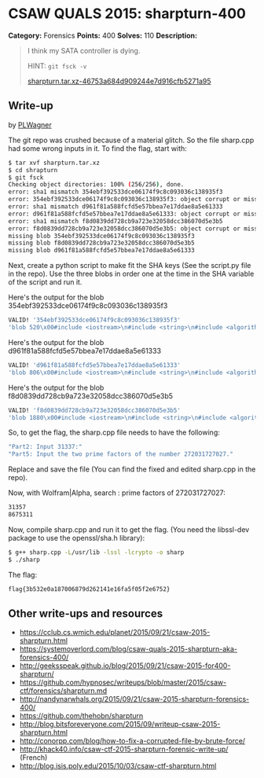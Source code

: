 # CSAW QUALS 2015: sharpturn-400

**Category:** Forensics
**Points:** 400
**Solves:** 110
**Description:**

> I think my SATA controller is dying.
>
> HINT: `git fsck -v`
>
> [sharpturn.tar.xz-46753a684d909244e7d916cfb5271a95](sharpturn.tar.xz-46753a684d909244e7d916cfb5271a95)


## Write-up

by [PLWagner](https://github.com/PLWagner)

The git repo was crushed because of a material glitch. So the file sharp.cpp had some wrong inputs in it. To find the flag, start with:

```bash
$ tar xvf sharpturn.tar.xz
$ cd shrapturn
$ git fsck
Checking object directories: 100% (256/256), done.
error: sha1 mismatch 354ebf392533dce06174f9c8c093036c138935f3
error: 354ebf392533dce06174f9c8c093036c138935f3: object corrupt or missing
error: sha1 mismatch d961f81a588fcfd5e57bbea7e17ddae8a5e61333
error: d961f81a588fcfd5e57bbea7e17ddae8a5e61333: object corrupt or missing
error: sha1 mismatch f8d0839dd728cb9a723e32058dcc386070d5e3b5
error: f8d0839dd728cb9a723e32058dcc386070d5e3b5: object corrupt or missing
missing blob 354ebf392533dce06174f9c8c093036c138935f3
missing blob f8d0839dd728cb9a723e32058dcc386070d5e3b5
missing blob d961f81a588fcfd5e57bbea7e17ddae8a5e61333
```

Next, create a python script to make fit the SHA keys (See the script.py file in the repo). Use the three blobs in order one at the time  in the SHA variable of the script and run it.

Here's the output for the blob 354ebf392533dce06174f9c8c093036c138935f3
```bash
VALID! '354ebf392533dce06174f9c8c093036c138935f3'
'blob 520\x00#include <iostream>\n#include <string>\n#include <algorithm>\n\nusing namespace std;\n\nint main(int argc, char **argv)\n{\n\t(void)argc; (void)argv; //unused\n\n\tstd::string part1;\n\tcout << "Part1: Enter flag:" << endl;\n\tcin >> part1;\n\n\tint64_t part2;\n\tcout << "Part2: Input 31337:" << endl;\n\tcin >> part2;\n\n\tstd::string part3;\n\tcout << "Part3: Watch this: https://www.youtube.com/watch?v=PBwAxmrE194" << endl;\n\tcin >> part3;\n\n\tstd::string part4;\n\tcout << "Part4: C.R.E.A.M. Get da _____: " << endl;\n\tcin >> part4;\n\n\treturn 0;\n}\n\n'
```

Here's the output for the blob d961f81a588fcfd5e57bbea7e17ddae8a5e61333
```bash
VALID! 'd961f81a588fcfd5e57bbea7e17ddae8a5e61333'
'blob 806\x00#include <iostream>\n#include <string>\n#include <algorithm>\n\nusing namespace std;\n\nint main(int argc, char **argv)\n{\n\t(void)argc; (void)argv; //unused\n\n\tstd::string part1;\n\tcout << "Part1: Enter flag:" << endl;\n\tcin >> part1;\n\n\tint64_t part2;\n\tcout << "Part2: Input 31337:" << endl;\n\tcin >> part2;\n\n\tstd::string part3;\n\tcout << "Part3: Watch this: https://www.youtube.com/watch?v=PBwAxmrE194" << endl;\n\tcin >> part3;\n\n\tstd::string part4;\n\tcout << "Part4: C.R.E.A.M. Get da _____: " << endl;\n\tcin >> part4;\n\n\tuint64_t first, second;\n\tcout << "Part5: Input the two prime factors of the number 272031727027." << endl;\n\tcin >> first;\n\tcin >> second;\n\n\tuint64_t factor1, factor2;\n\tif (first < second)\n\t{\n\t\tfactor1 = first;\n\t\tfactor2 = second;\n\t}\n\telse\n\t{\n\t\tfactor1 = second;\n\t\tfactor2 = first;\n\t}\n\n\treturn 0;\n}\n\n'
```

Here's the output for the blob f8d0839dd728cb9a723e32058dcc386070d5e3b5
```bash
VALID! 'f8d0839dd728cb9a723e32058dcc386070d5e3b5'
'blob 1880\x00#include <iostream>\n#include <string>\n#include <algorithm>\n\n#include <stdint.h>\n#include <stdio.h>\n#include <openssl/sha.h>\n\nusing namespace std;\n\nstd::string calculate_flag(\n\t\tstd::string &part1, \n\t\tint64_t part2, \n\t\tstd::string &part4,\n\t\tuint64_t factor1,\n\t\tuint64_t factor2)\n{\n\n\tstd::transform(part1.begin(), part1.end(), part1.begin(), ::tolower);\n\tstd::transform(part4.begin(), part4.end(), part4.begin(), ::tolower);\n\n\tSHA_CTX ctx;\n\tSHA1_Init(&ctx);\n\n\tunsigned int mod = factor1 % factor2;\n\tfor (unsigned int i = 0; i < mod; i+=2)\n\t{\n\t\tSHA1_Update(&ctx,\n\t\t\t\treinterpret_cast<const unsigned char *>(part1.c_str()),\n\t\t\t\tpart1.size());\n\t}\n\n\n\twhile (part2-- > 0)\n\t{\n\t\tSHA1_Update(&ctx,\n\t\t\t\treinterpret_cast<const unsigned char *>(part4.c_str()),\n\t\t\t\tpart1.size());\n\t}\n\n\tunsigned char *hash = new unsigned char[SHA_DIGEST_LENGTH];\n\tSHA1_Final(hash, &ctx);\n\n\tstd::string rv;\n\tfor (unsigned int i = 0; i < SHA_DIGEST_LENGTH; i++)\n\t{\n\t\tchar *buf;\n\t\tasprintf(&buf, "%02x", hash[i]);\n\t\trv += buf;\n\t\tfree(buf);\n\t}\n\n\treturn rv;\n}\n\nint main(int argc, char **argv)\n{\n\t(void)argc; (void)argv; //unused\n\n\tstd::string part1;\n\tcout << "Part1: Enter flag:" << endl;\n\tcin >> part1;\n\n\tint64_t part2;\n\tcout << "Part2: Input 31337:" << endl;\n\tcin >> part2;\n\n\tstd::string part3;\n\tcout << "Part3: Watch this: https://www.youtube.com/watch?v=PBwAxmrE194" << endl;\n\tcin >> part3;\n\n\tstd::string part4;\n\tcout << "Part4: C.R.E.A.M. Get da _____: " << endl;\n\tcin >> part4;\n\n\tuint64_t first, second;\n\tcout << "Part5: Input the two prime factors of the number 272031727027." << endl;\n\tcin >> first;\n\tcin >> second;\n\n\tuint64_t factor1, factor2;\n\tif (first < second)\n\t{\n\t\tfactor1 = first;\n\t\tfactor2 = second;\n\t}\n\telse\n\t{\n\t\tfactor1 = second;\n\t\tfactor2 = first;\n\t}\n\n\tstd::string flag = calculate_flag(part1, part2, part4, factor1, factor2);\n\tcout << "flag{";\n\tcout << flag;\n\tcout << "}" << endl;\n\n\treturn 0;\n}\n\n'
```

So, to get the flag, the sharp.cpp file needs to have the following:
```bash
"Part2: Input 31337:"
"Part5: Input the two prime factors of the number 272031727027."
```

Replace and save the file (You can find the fixed and edited sharp.cpp in the repo).

Now, with Wolfram|Alpha, search : prime factors of 272031727027:

```bash
31357
8675311
```

Now, compile sharp.cpp and run it to get the flag. (You need the libssl-dev package to use the openssl/sha.h library):
```bash
$ g++ sharp.cpp -L/usr/lib -lssl -lcrypto -o sharp    
$ ./sharp
```

The flag:
```bash
flag{3b532e0a187006879d262141e16fa5f05f2e6752}
```


## Other write-ups and resources

* <https://cclub.cs.wmich.edu/planet/2015/09/21/csaw-2015-sharpturn.html>
* <https://systemoverlord.com/blog/csaw-quals-2015-sharpturn-aka-forensics-400/>
* <http://geeksspeak.github.io/blog/2015/09/21/csaw-2015-for400-sharpturn/>
* <https://github.com/hypnosec/writeups/blob/master/2015/csaw-ctf/forensics/sharpturn.md>
* <http://nandynarwhals.org/2015/09/21/csaw-2015-sharpturn-forensics-400/>
* <https://github.com/thehobn/sharpturn>
* <http://blog.bitsforeveryone.com/2015/09/writeup-csaw-2015-sharpturn.html>
* <http://conorpp.com/blog/how-to-fix-a-corrupted-file-by-brute-force/>
* <http://khack40.info/csaw-ctf-2015-sharpturn-forensic-write-up/> (French)
* <http://blog.isis.poly.edu/2015/10/03/csaw-ctf-sharpturn.html>
